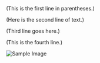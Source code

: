 
<html>
<head>
    <title>Simple HTML Example</title>
</head>
<body>
    <p>(This is the first line in parentheses.)</p>
    <p>(Here is the second line of text.)</p>
    <p>(Third line goes here.)</p>
    <p>(This is the fourth line.)</p>
    <img src="https://picsum.photos/seed/picsum/200/300" alt="Sample Image">
</body>
</html>
